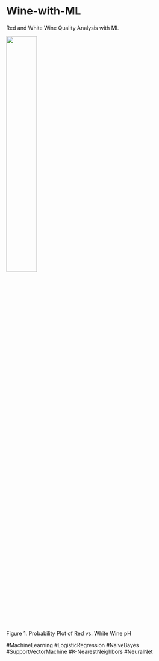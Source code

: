 # Wine-with-ML
Red and White Wine Quality Analysis with ML

<img src="https://github.com/user-attachments/assets/926357dc-7957-4d0a-a059-75fcf56190aa" width=40% height=40%>

Figure 1. Probability Plot of Red vs. White Wine pH

#MachineLearning #LogisticRegression #NaiveBayes #SupportVectorMachine #K-NearestNeighbors #NeuralNet
